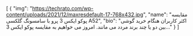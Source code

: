 [
  {
    "img": "https://techrato.com/wp-content/uploads/2021/12/maxresdefault-17-768x432.jpg",
    "name": "مقایسه پوکو ایکس 3 پرو با سامسونگ گلکسی A52",
    "bio": "اکثر کاربران هنگام خرید گوشی بین دو یا چند برند مردد می مانند. امروز می خواهیم به مقایسه پوکو ایکس 3…"
  }
]

